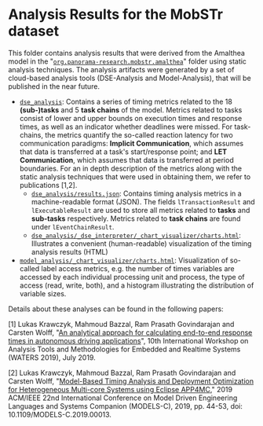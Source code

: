 # Analysis Results for the MobSTr dataset

This folder contains analysis results that were derived from the Amalthea model in the "[`org.panorama-research.mobstr.amalthea`](../org.panorama-research.mobstr.amalthea)" folder using static analysis techniques. The analysis artifacts were generated by a set of cloud-based analysis tools (DSE-Analysis and Model-Analysis), that will be published in the near future.

* [`dse_analysis`](dse_analysis): Contains a series of timing metrics related to the 18 **(sub-)tasks** and 5 **task chains** of the model. Metrics related to tasks consist of lower and upper bounds on execution times and response times, as well as an indicator whether deadlines were missed. For task-chains, the metrics quantify the so-called reaction latency for two communication paradigms: **Implicit Communication**, which assumes that data is transferred at a task's start/response point; and **LET Communication**, which assumes that data is transferred at period boundaries. For an in depth description of the metrics along with the static analysis techniques that were used in obtaining them, we refer to publications [1,2]. 
  * [`dse_analysis/results.json`](dse_analysis/results.json): Contains timing analysis metrics in a machine-readable format (JSON). The fields `lTransactionResult` and `lExecutableResult` are used to store all metrics related to **tasks** and **sub-tasks** respectively. Metrics related to **task chains** are found under `lEventChainResult`.
  * [`dse_analysis/_dse_interpreter/_chart_visualizer/charts.html`](dse_analysis/_dse_interpreter/_chart_visualizer/charts.html): Illustrates a convenient (human-readable) visualization of the timing analysis results (HTML)
* [`model_analysis/_chart_visualizer/charts.html`](model_analysis/_chart_visualizer/charts.html): Visualization of so-called label access metrics, e.g. the number of times variables are accessed by each individual processing unit and process, the type of access (read, write, both), and a histogram illustrating the distribution of variable sizes.

Details about these analyses can be found in the following papers:

[1] Lukas Krawczyk, Mahmoud Bazzal, Ram Prasath Govindarajan and Carsten Wolff, "[An analytical approach for calculating end-to-end response times in autonomous driving applications](https://www.researchgate.net/profile/Lukas-Krawczyk/publication/334084554_An_analytical_approach_for_calculating_end-to-end_response_times_in_autonomous_driving_applications/links/5d15ea50458515c11cfdec47/An-analytical-approach-for-calculating-end-to-end-response-times-in-autonomous-driving-applications.pdf)", 10th International Workshop on Analysis Tools and Methodologies for Embedded and Realtime Systems (WATERS 2019), July 2019.

[2] Lukas Krawczyk, Mahmoud Bazzal, Ram Prasath Govindarajan and Carsten Wolff, "[Model-Based Timing Analysis and Deployment Optimization for Heterogeneous Multi-core Systems using Eclipse APP4MC](https://www.researchgate.net/profile/Lukas-Krawczyk/publication/336345570_Model-based_Timing_Analysis_and_Deployment_Optimization_for_Heterogeneous_Multi-Core_Systems_using_Eclipse_APP4MC/links/5e1483c14585159aa4b917cd/Model-based-Timing-Analysis-and-Deployment-Optimization-for-Heterogeneous-Multi-Core-Systems-using-Eclipse-APP4MC.pdf)," 2019 ACM/IEEE 22nd International Conference on Model Driven Engineering Languages and Systems Companion (MODELS-C), 2019, pp. 44-53, doi: 10.1109/MODELS-C.2019.00013.

